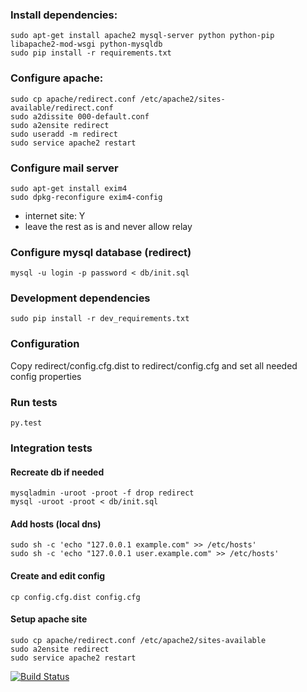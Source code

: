 ### Install dependencies:

    sudo apt-get install apache2 mysql-server python python-pip libapache2-mod-wsgi python-mysqldb
    sudo pip install -r requirements.txt

### Configure apache:

    sudo cp apache/redirect.conf /etc/apache2/sites-available/redirect.conf
    sudo a2dissite 000-default.conf
    sudo a2ensite redirect
    sudo useradd -m redirect
    sudo service apache2 restart

### Configure mail server

    sudo apt-get install exim4
    sudo dpkg-reconfigure exim4-config

* internet site: Y
* leave the rest as is and never allow relay

### Configure mysql database (redirect)

    mysql -u login -p password < db/init.sql

### Development dependencies
    
    sudo pip install -r dev_requirements.txt

### Configuration

Copy redirect/config.cfg.dist to redirect/config.cfg
and set all needed config properties


### Run tests

    py.test

### Integration tests

#### Recreate db if needed
```
mysqladmin -uroot -proot -f drop redirect
mysql -uroot -proot < db/init.sql
````
#### Add hosts (local dns)
````
sudo sh -c 'echo "127.0.0.1 example.com" >> /etc/hosts'
sudo sh -c 'echo "127.0.0.1 user.example.com" >> /etc/hosts'
````
#### Create and edit config
````
cp config.cfg.dist config.cfg
````
#### Setup apache site 
````
sudo cp apache/redirect.conf /etc/apache2/sites-available
sudo a2ensite redirect
sudo service apache2 restart
````

[![Build Status](https://travis-ci.org/syncloud/redirect.svg?branch=master)](https://travis-ci.org/syncloud/redirect)
